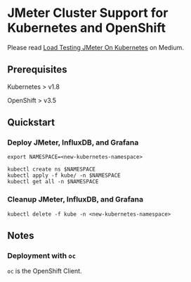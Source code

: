 # JMeter Cluster Support for Kubernetes and OpenShift
Please read [Load Testing JMeter On Kubernetes](https://goo.gl/mkoX9E) on Medium.

## Prerequisites

Kubernetes > v1.8

OpenShift > v3.5

## Quickstart
### Deploy JMeter, InfluxDB, and Grafana
```
export NAMESPACE=<new-kubernetes-namespace>

kubectl create ns $NAMESPACE
kubectl apply -f kube/ -n $NAMESPACE
kubectl get all -n $NAMESPACE
```

### Cleanup JMeter, InfluxDB, and Grafana
`kubectl delete -f kube -n <new-kubernetes-namespace>`

## Notes
### Deployment with `oc`
`oc` is the OpenShift Client.